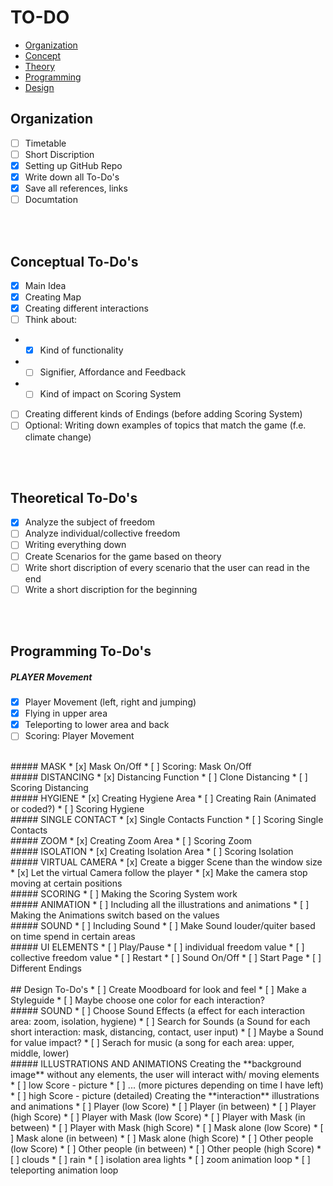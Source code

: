 # TO-DO

- [Organization](#organization)
- [Concept](#conceptual-to-dos)
- [Theory](#theoretical-to-dos)
- [Programming](#programming-to-dos)
- [Design](#design-to-dos)

## Organization
* [ ] Timetable 
* [ ] Short Discription
* [x] Setting up GitHub Repo
* [x] Write down all To-Do's
* [x] Save all references, links
* [ ] Documtation
  
<br><br>
## Conceptual To-Do's

* [x] Main Idea
* [x] Creating Map 
* [x] Creating different interactions
* [ ] Think about:
* * [x] Kind of functionality
* * [ ] Signifier, Affordance and Feedback
* * [ ] Kind of impact on Scoring System
* [ ] Creating different kinds of Endings (before adding Scoring System)
* [ ] Optional: Writing down examples of topics that match the game (f.e. climate change)

<br><br>
## Theoretical To-Do's

* [x] Analyze the subject of freedom
* [ ] Analyze individual/collective freedom
* [ ] Writing everything down
* [ ] Create Scenarios for the game based on theory 
* [ ] Write short discription of every scenario that the user can read in the end
* [ ] Write a short discription for the beginning

<br><br>
## Programming To-Do's
##### PLAYER Movement
* [x] Player Movement (left, right and jumping)
* [x] Flying in upper area
* [x] Teleporting to lower area and back
* [ ] Scoring: Player Movement 
<br> 
##### MASK 
* [x] Mask On/Off
* [ ] Scoring: Mask On/Off
<br>
##### DISTANCING 
* [x] Distancing Function
* [ ] Clone Distancing 
* [ ] Scoring Distancing
<br>
##### HYGIENE
* [x] Creating Hygiene Area
* [ ] Creating Rain (Animated or coded?)
* [ ] Scoring Hygiene
<br>
##### SINGLE CONTACT
* [x] Single Contacts Function 
* [ ] Scoring Single Contacts
<br>
##### ZOOM
* [x] Creating Zoom Area
* [ ] Scoring Zoom 
<br>
##### ISOLATION
* [x] Creating Isolation Area
* [ ] Scoring Isolation 
<br>
##### VIRTUAL CAMERA
* [x] Create a bigger Scene than the window size
* [x] Let the virtual Camera follow the player 
* [x] Make the camera stop moving at certain positions
<br> 
##### SCORING
* [ ] Making the Scoring System work
<br>
##### ANIMATION
* [ ] Including all the illustrations and animations
* [ ] Making the Animations switch based on the values 
<br>
##### SOUND
* [ ] Including Sound
* [ ] Make Sound louder/quiter based on time spend in certain areas
<br>
##### UI ELEMENTS
* [ ] Play/Pause
* [ ] individual freedom value
* [ ] collective freedom value
* [ ] Restart
* [ ] Sound On/Off
* [ ] Start Page
* [ ] Different Endings 
<br><br>
## Design To-Do's
* [ ] Create Moodboard for look and feel 
* [ ] Make a Styleguide 
* [ ] Maybe choose one color for each interaction?
<br>
##### SOUND
* [ ] Choose Sound Effects (a effect for each interaction area: zoom, isolation, hygiene)
* [ ] Search for Sounds (a Sound for each short interaction: mask, distancing, contact, user input)
* [ ] Maybe a Sound for value impact?
* [ ] Serach for music (a song for each area: upper, middle, lower)
<br>
##### ILLUSTRATIONS AND ANIMATIONS
Creating the **background image** without any elements, the user will interact with/ moving elements
* [ ] low Score - picture
* [ ] ... (more pictures depending on time I have left)
* [ ] high Score - picture (detailed)
Creating the **interaction** illustrations and animations
* [ ] Player (low Score)
* [ ] Player (in between)
* [ ] Player (high Score)
* [ ] Player with Mask (low Score)
* [ ] Player with Mask (in between)
* [ ] Player with Mask (high Score)
* [ ] Mask alone (low Score)
* [ ] Mask alone (in between)
* [ ] Mask alone (high Score)
* [ ] Other people (low Score)
* [ ] Other people (in between)
* [ ] Other people (high Score)
* [ ] clouds
* [ ] rain
* [ ] isolation area lights
* [ ] zoom animation loop
* [ ] teleporting animation loop

